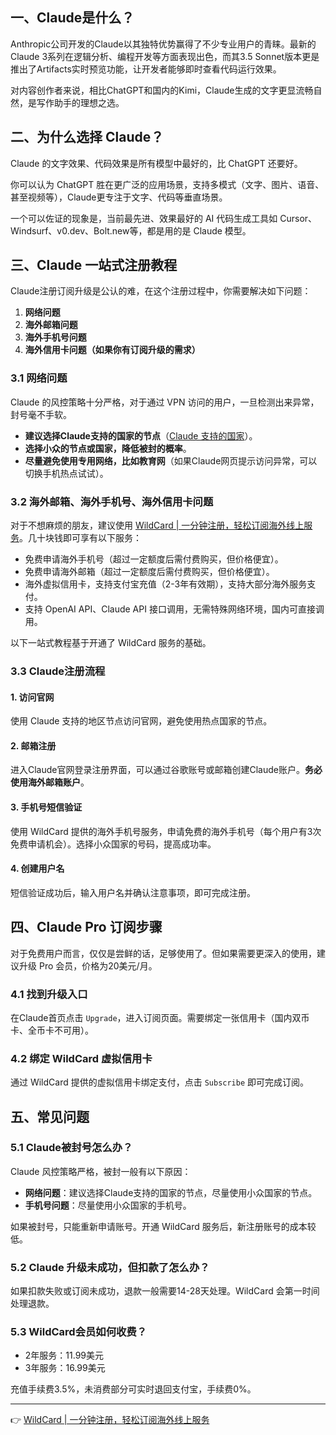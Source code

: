 ## 一、Claude是什么？

Anthropic公司开发的Claude以其独特优势赢得了不少专业用户的青睐。最新的Claude 3系列在逻辑分析、编程开发等方面表现出色，而其3.5 Sonnet版本更是推出了Artifacts实时预览功能，让开发者能够即时查看代码运行效果。

对内容创作者来说，相比ChatGPT和国内的Kimi，Claude生成的文字更显流畅自然，是写作助手的理想之选。

## 二、为什么选择 Claude？

Claude 的文字效果、代码效果是所有模型中最好的，比 ChatGPT 还要好。

你可以认为 ChatGPT 胜在更广泛的应用场景，支持多模式（文字、图片、语音、甚至视频等），Claude更专注于文字、代码等垂直场景。

一个可以佐证的现象是，当前最先进、效果最好的 AI 代码生成工具如 Cursor、Windsurf、v0.dev、Bolt.new等，都是用的是 Claude 模型。

## 三、Claude 一站式注册教程

Claude注册订阅升级是公认的难，在这个注册过程中，你需要解决如下问题：

1. **网络问题**
2. **海外邮箱问题**
3. **海外手机号问题**
4. **海外信用卡问题（如果你有订阅升级的需求）**

### 3.1 网络问题

Claude 的风控策略十分严格，对于通过 VPN 访问的用户，一旦检测出来异常，封号毫不手软。

- **建议选择Claude支持的国家的节点**（[Claude 支持的国家](https://bit.ly/bewildcard)）。
- **选择小众的节点或国家，降低被封的概率**。
- **尽量避免使用专用网络，比如教育网**（如果Claude网页提示访问异常，可以切换手机热点试试）。

### 3.2 海外邮箱、海外手机号、海外信用卡问题

对于不想麻烦的朋友，建议使用 [WildCard | 一分钟注册，轻松订阅海外线上服务](https://bit.ly/bewildcard)。几十块钱即可享有以下服务：

- 免费申请海外手机号（超过一定额度后需付费购买，但价格便宜）。
- 免费申请海外邮箱（超过一定额度后需付费购买，但价格便宜）。
- 海外虚拟信用卡，支持支付宝充值（2-3年有效期），支持大部分海外服务支付。
- 支持 OpenAI API、Claude API 接口调用，无需特殊网络环境，国内可直接调用。

以下一站式教程基于开通了 WildCard 服务的基础。

### 3.3 Claude注册流程

#### 1. 访问官网

使用 Claude 支持的地区节点访问官网，避免使用热点国家的节点。

#### 2. 邮箱注册

进入Claude官网登录注册界面，可以通过谷歌账号或邮箱创建Claude账户。**务必使用海外邮箱账户**。

#### 3. 手机号短信验证

使用 WildCard 提供的海外手机号服务，申请免费的海外手机号（每个用户有3次免费申请机会）。选择小众国家的号码，提高成功率。

#### 4. 创建用户名

短信验证成功后，输入用户名并确认注意事项，即可完成注册。

## 四、Claude Pro 订阅步骤

对于免费用户而言，仅仅是尝鲜的话，足够使用了。但如果需要更深入的使用，建议升级 Pro 会员，价格为20美元/月。

### 4.1 找到升级入口

在Claude首页点击 `Upgrade`，进入订阅页面。需要绑定一张信用卡（国内双币卡、全币卡不可用）。

### 4.2 绑定 WildCard 虚拟信用卡

通过 WildCard 提供的虚拟信用卡绑定支付，点击 `Subscribe` 即可完成订阅。

## 五、常见问题

### 5.1 Claude被封号怎么办？

Claude 风控策略严格，被封一般有以下原因：

- **网络问题**：建议选择Claude支持的国家的节点，尽量使用小众国家的节点。
- **手机号问题**：尽量使用小众国家的手机号。

如果被封号，只能重新申请账号。开通 WildCard 服务后，新注册账号的成本较低。

### 5.2 Claude 升级未成功，但扣款了怎么办？

如果扣款失败或订阅未成功，退款一般需要14-28天处理。WildCard 会第一时间处理退款。

### 5.3 WildCard会员如何收费？

- 2年服务：11.99美元
- 3年服务：16.99美元

充值手续费3.5%，未消费部分可实时退回支付宝，手续费0%。

---

👉 [WildCard | 一分钟注册，轻松订阅海外线上服务](https://bit.ly/bewildcard)